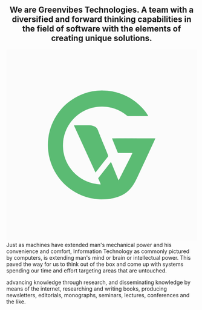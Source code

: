 <h2 align="center">We are Greenvibes Technologies. A team with a diversified and forward thinking capabilities in the field of software with the elements of creating unique solutions. </h2>

<img src='img/preloader.gif'>
Just as machines have extended man's mechanical power and his convenience and comfort, Information Technology as commonly pictured by computers, 
is extending man's mind or brain or intellectual power. 
This paved the way for us to think out of the box and come up with systems spending our time and effort targeting areas that are untouched.

advancing knowledge through research, and disseminating knowledge by means of the internet, researching and writing books, producing newsletters, editorials, monographs, seminars, lectures, conferences and the like.
